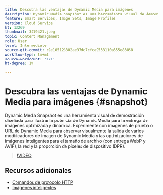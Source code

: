 ```yaml
---
title: Descubra las ventajas de Dynamic Media para imágenes
description: Dynamic Media Snapshot es una herramienta visual de demostración diseñada para ilustrar la potencia de Dynamic Media para la entrega de imágenes optimizada y dinámica.
feature: Smart Services, Image Sets, Image Profiles
version: Cloud Service
kt: 13269
thumbnail: 3419421.jpeg
topic: Content Management
role: User
level: Intermediate
source-git-commit: c2e105123302ae37dc7cfca9533110a655e83858
workflow-type: tm+mt
source-wordcount: '121'
ht-degree: 1%

---
```


# Descubra las ventajas de Dynamic Media para imágenes {#snapshot}

Dynamic Media Snapshot es una herramienta visual de demostración diseñada para ilustrar la potencia de Dynamic Media para la entrega de imágenes optimizada y dinámica. Experimente con imágenes de prueba o URL de Dynamic Media para observar visualmente la salida de varios modificadores de imagen de Dynamic Media y las optimizaciones de imágenes inteligentes para el tamaño de archivo (con entrega WebP y AVIF), la red y la proporción de píxeles de dispositivo (DPR).

>[!VIDEO](https://video.tv.adobe.com/v/3419421/?learn=on)

## Recursos adicionales

* [Comandos de protocolo HTTP](https://experienceleague.adobe.com/docs/dynamic-media-developer-resources/image-serving-api/image-serving-api/http-protocol-reference/command-reference/c-command-reference.html)
* [Imágenes inteligentes](https://experienceleague.adobe.com/docs/experience-manager-cloud-service/content/assets/dynamicmedia/imaging-faq.html)
